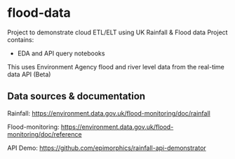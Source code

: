# flood-data

Project to demonstrate cloud ETL/ELT using UK Rainfall & Flood data 
Project contains:
- EDA and API query notebooks

This uses Environment Agency flood and river level data from the real-time data API (Beta)

## Data sources & documentation

Rainfall:
https://environment.data.gov.uk/flood-monitoring/doc/rainfall

Flood-monitoring:
https://environment.data.gov.uk/flood-monitoring/doc/reference

API Demo:
https://github.com/epimorphics/rainfall-api-demonstrator
